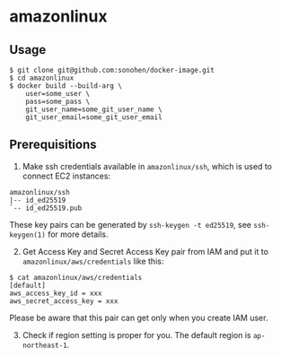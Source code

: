 # amazonlinux

## Usage

```
$ git clone git@github.com:sonohen/docker-image.git
$ cd amazonlinux
$ docker build --build-arg \
	user=some_user \
	pass=some_pass \
	git_user_name=some_git_user_name \
	git_user_email=some_git_user_email
```

## Prerequisitions

1. Make ssh credentials available in `amazonlinux/ssh`, which is used to connect EC2 instances:

```
amazonlinux/ssh
|-- id_ed25519
`-- id_ed25519.pub
```

These key pairs can be generated by `ssh-keygen -t ed25519`, see `ssh-keygen(1)` for more details.

2. Get Access Key and Secret Access Key pair from IAM and put it to `amazonlinux/aws/credentials` like this:

```
$ cat amazonlinux/aws/credentials
[default]
aws_access_key_id = xxx
aws_secret_access_key = xxx
```

Please be aware that this pair can get only when you create IAM user. 

3. Check if region setting is proper for you. The default region is `ap-northeast-1`.

